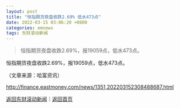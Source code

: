 ```yaml
---
layout: post
title: "恒指期货夜盘收跌2.69% 低水473点"
date: 2022-03-15 03:06:20 +0800
categories: emnews
tags: 东财滚动新闻
---
```

> 恒指期货夜盘收跌2.69%，报19059点，低水473点。

<p>恒指期货夜盘收跌2.69%，报19059点，低水473点。</p><p class="em_media">（文章来源：哈富资讯）</p>

<http://finance.eastmoney.com/news/1351,202203152308488687.html>

[返回东财滚动新闻](//finews.withounder.com/emnews/)｜[返回首页](//finews.withounder.com/)